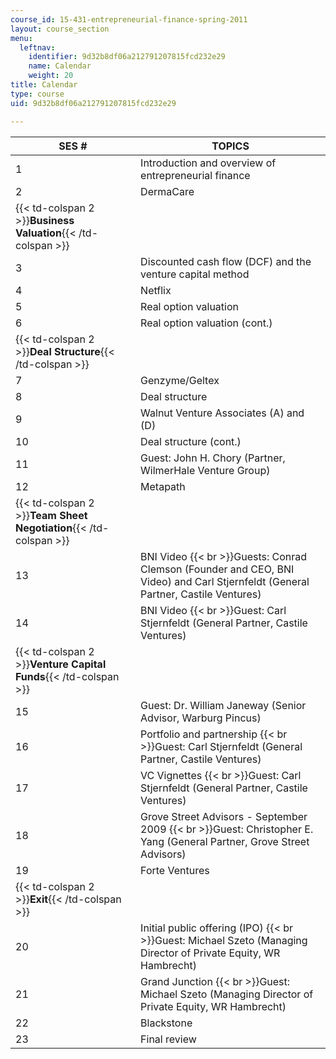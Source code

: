 ```yaml
---
course_id: 15-431-entrepreneurial-finance-spring-2011
layout: course_section
menu:
  leftnav:
    identifier: 9d32b8df06a212791207815fcd232e29
    name: Calendar
    weight: 20
title: Calendar
type: course
uid: 9d32b8df06a212791207815fcd232e29

---
```


| SES # | TOPICS |
| --- | --- |
| 1 | Introduction and overview of entrepreneurial finance |
| 2 | DermaCare |
| {{< td-colspan 2 >}}**Business Valuation**{{< /td-colspan >}} ||
| 3 | Discounted cash flow (DCF) and the venture capital method |
| 4 | Netflix |
| 5 | Real option valuation |
| 6 | Real option valuation (cont.) |
| {{< td-colspan 2 >}}**Deal Structure**{{< /td-colspan >}} ||
| 7 | Genzyme/Geltex |
| 8 | Deal structure |
| 9 | Walnut Venture Associates (A) and (D) |
| 10 | Deal structure (cont.) |
| 11 | Guest: John H. Chory (Partner, WilmerHale Venture Group) |
| 12 | Metapath |
| {{< td-colspan 2 >}}**Team Sheet Negotiation**{{< /td-colspan >}} ||
| 13 | BNI Video  {{< br >}}Guests: Conrad Clemson (Founder and CEO, BNI Video) and Carl Stjernfeldt (General Partner, Castile Ventures) |
| 14 | BNI Video  {{< br >}}Guest: Carl Stjernfeldt (General Partner, Castile Ventures) |
| {{< td-colspan 2 >}}**Venture Capital Funds**{{< /td-colspan >}} ||
| 15 | Guest: Dr. William Janeway (Senior Advisor, Warburg Pincus) |
| 16 | Portfolio and partnership  {{< br >}}Guest: Carl Stjernfeldt (General Partner, Castile Ventures) |
| 17 | VC Vignettes  {{< br >}}Guest: Carl Stjernfeldt (General Partner, Castile Ventures) |
| 18 | Grove Street Advisors - September 2009  {{< br >}}Guest: Christopher E. Yang (General Partner, Grove Street Advisors) |
| 19 | Forte Ventures |
| {{< td-colspan 2 >}}**Exit**{{< /td-colspan >}} ||
| 20 | Initial public offering (IPO)  {{< br >}}Guest: Michael Szeto (Managing Director of Private Equity, WR Hambrecht) |
| 21 | Grand Junction  {{< br >}}Guest: Michael Szeto (Managing Director of Private Equity, WR Hambrecht) |
| 22 | Blackstone |
| 23 | Final review